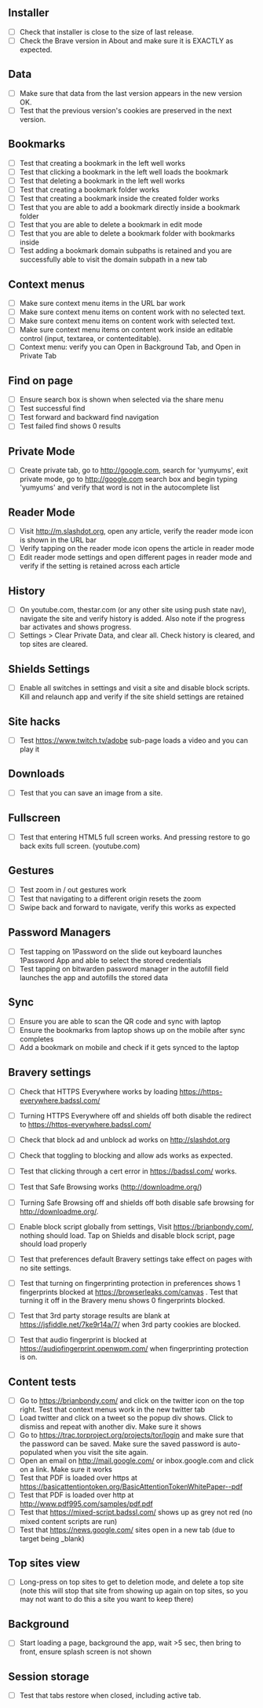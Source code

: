 
## Installer

- [ ] Check that installer is close to the size of last release.
- [ ] Check the Brave version in About and make sure it is EXACTLY as expected.

## Data

- [ ] Make sure that data from the last version appears in the new version OK.
- [ ] Test that the previous version's cookies are preserved in the next version.

## Bookmarks

- [ ] Test that creating a bookmark in the left well works
- [ ] Test that clicking a bookmark in the left well loads the bookmark
- [ ] Test that deleting a bookmark in the left well works
- [ ] Test that creating a bookmark folder works
- [ ] Test that creating a bookmark inside the created folder works
- [ ] Test that you are able to add a bookmark directly inside a bookmark folder
- [ ] Test that you are able to delete a bookmark in edit mode
- [ ] Test that you are able to delete a bookmark folder with bookmarks inside
- [ ] Test adding a bookmark domain subpaths is retained and you are successfully able to visit the domain subpath in a new tab

## Context menus

- [ ] Make sure context menu items in the URL bar work
- [ ] Make sure context menu items on content work with no selected text.
- [ ] Make sure context menu items on content work with selected text.
- [ ] Make sure context menu items on content work inside an editable control (input, textarea, or contenteditable).
- [ ] Context menu: verify you can Open in Background Tab, and Open in Private Tab

## Find on page

- [ ] Ensure search box is shown when selected via the share menu
- [ ] Test successful find
- [ ] Test forward and backward find navigation
- [ ] Test failed find shows 0 results

## Private Mode

- [ ] Create private tab, go to http://google.com, search for 'yumyums', exit private mode, go to http://google.com search box and begin typing 'yumyums' and verify that word is not in the autocomplete list

## Reader Mode
- [ ] Visit http://m.slashdot.org, open any article, verify the reader mode icon is shown in the URL bar
- [ ] Verify tapping on the reader mode icon opens the article in reader mode
- [ ] Edit reader mode settings and open different pages in reader mode and verify if the setting is retained across each article

## History

- [ ] On youtube.com, thestar.com (or any other site using push state nav), navigate the site and verify history is added. Also note if the progress bar activates and shows progress.
- [ ] Settings > Clear Private Data, and clear all. Check history is cleared, and top sites are cleared.

## Shields Settings
- [ ] Enable all switches in settings and visit a site and disable block scripts. Kill and relaunch app and verify if the site shield settings are retained

## Site hacks

- [ ] Test https://www.twitch.tv/adobe sub-page loads a video and you can play it

## Downloads

- [ ] Test that you can save an image from a site.

## Fullscreen

- [ ] Test that entering HTML5 full screen works. And pressing restore to go back exits full screen. (youtube.com)

## Gestures

- [ ] Test zoom in / out gestures work
- [ ] Test that navigating to a different origin resets the zoom
- [ ] Swipe back and forward to navigate, verify this works as expected

## Password Managers
- [ ] Test tapping on 1Password on the slide out keyboard launches 1Password App and able to select the stored credentials
- [ ] Test tapping on bitwarden password manager in the autofill field launches the app and autofills the stored data

## Sync
- [ ] Ensure you are able to scan the QR code and sync with laptop
- [ ] Ensure the bookmarks from laptop shows up on the mobile after sync completes
- [ ] Add a bookmark on mobile and check if it gets synced to the laptop

## Bravery settings

- [ ] Check that HTTPS Everywhere works by loading https://https-everywhere.badssl.com/
- [ ] Turning HTTPS Everywhere off and shields off both disable the redirect to https://https-everywhere.badssl.com/
- [ ] Check that block ad and unblock ad works on http://slashdot.org
- [ ] Check that toggling to blocking and allow ads works as expected.
- [ ] Test that clicking through a cert error in https://badssl.com/ works.
- [ ] Test that Safe Browsing works (http://downloadme.org/)
- [ ] Turning Safe Browsing off and shields off both disable safe browsing for http://downloadme.org/.
- [ ] Enable block script globally from settings, Visit https://brianbondy.com/, nothing should load. Tap on Shields and disable block script, page should load properly
- [ ] Test that preferences default Bravery settings take effect on pages with no site settings.
- [ ] Test that turning on fingerprinting protection in preferences shows 1 fingerprints blocked at https://browserleaks.com/canvas . Test that turning it off in the Bravery menu shows 0 fingerprints blocked.
- [ ] Test that 3rd party storage results are blank at https://jsfiddle.net/7ke9r14a/7/ when 3rd party cookies are blocked.
- [ ] Test that audio fingerprint is blocked at https://audiofingerprint.openwpm.com/ when fingerprinting protection is on.


## Content tests

- [ ] Go to https://brianbondy.com/ and click on the twitter icon on the top right. Test that context menus work in the new twitter tab
- [ ] Load twitter and click on a tweet so the popup div shows.   Click to dismiss and repeat with another div. Make sure it shows
- [ ] Go to https://trac.torproject.org/projects/tor/login and make sure that the password can be saved.  Make sure the saved password is auto-populated when you visit the site again.
- [ ] Open an email on http://mail.google.com/ or inbox.google.com and click on a link. Make sure it works
- [ ] Test that PDF is loaded over https at https://basicattentiontoken.org/BasicAttentionTokenWhitePaper--pdf
- [ ] Test that PDF is loaded over http at http://www.pdf995.com/samples/pdf.pdf
- [ ] Test that https://mixed-script.badssl.com/ shows up as grey not red (no mixed content scripts are run)
- [ ] Test that https://news.google.com/ sites open in a new tab (due to target being _blank)

## Top sites view

- [ ] Long-press on top sites to get to deletion mode, and delete a top site (note this will stop that site from showing up again on top sites, so you may not want to do this a site you want to keep there)

## Background

- [ ] Start loading a page, background the app, wait >5 sec, then bring to front, ensure splash screen is not shown

## Session storage

- [ ] Test that tabs restore when closed, including active tab.
